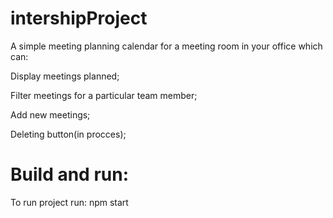 # intershipProject
 
A simple meeting planning calendar for a meeting room in your office which can:

Display meetings planned;

Filter meetings for a particular team member;

Add new meetings;

Deleting button(in procces);

# Build and run:

To run project run: npm start
